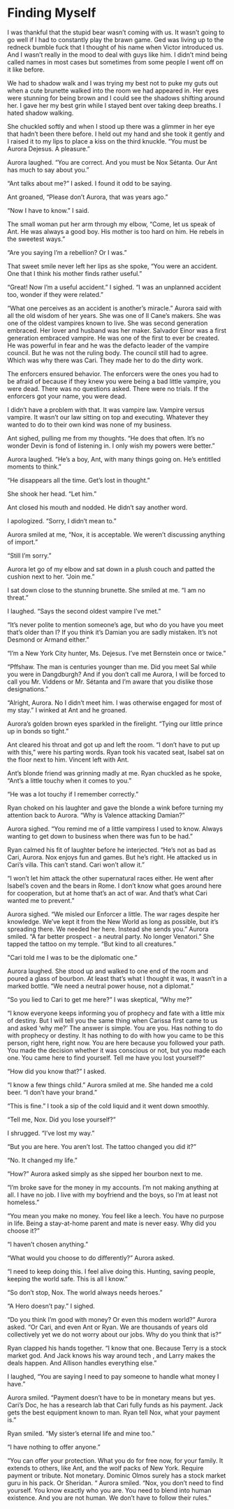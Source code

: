 # Finding Myself

I was thankful that the stupid bear wasn’t coming with us. It wasn’t going to go well if I had to constantly play the brawn game. Ged was living up to the redneck bumble fuck that I thought of his name when Victor introduced us. And I wasn’t really in the mood to deal with guys like him. I didn’t mind being called names in most cases but sometimes from some people I went off on it like before.

We had to shadow walk and I was trying my best not to puke my guts out when a cute brunette walked into the room we had appeared in. Her eyes were stunning for being brown and I could see the shadows shifting around her. I gave her my best grin while I stayed bent over taking deep breaths. I hated shadow walking.

She chuckled softly and when I stood up there was a glimmer in her eye that hadn’t been there before. I held out my hand and she took it gently and I raised it to my lips to place a kiss on the third knuckle. “You must be Aurora Dejesus. A pleasure.”

Aurora laughed. “You are correct. And you must be Nox Sétanta. Our Ant has much to say about you.”

“Ant talks about me?” I asked. I found it odd to be saying.

Ant groaned, “Please don’t Aurora, that was years ago.”

“Now I have to know.” I said.

The small woman put her arm through my elbow, “Come, let us speak of Ant. He was always a good boy. His mother is too hard on him. He rebels in the sweetest ways.”

“Are you saying I’m a rebellion? Or I was.”

That sweet smile never left her lips as she spoke, “You were an accident. One that I think his mother finds rather useful.”

“Great! Now I’m a useful accident.” I sighed. “I was an unplanned accident too, wonder if they were related.”

“What one perceives as an accident is another’s miracle.” Aurora said with all the old wisdom of her years. She was one of Il Cane’s makers. She was one of the oldest vampires known to live. She was second generation embraced. Her lover and husband was her maker. Salvador Einor was a first generation embraced vampire. He was one of the first to ever be created. He was powerful in fear and he was the defacto leader of the vampire council. But he was not the ruling body. The council still had to agree. Which was why there was Cari. They made her to do the dirty work.

The enforcers ensured behavior. The enforcers were the ones you had to be afraid of because if they knew you were being a bad little vampire, you were dead. There was no questions asked. There were no trials. If the enforcers got your name, you were dead.

I didn’t have a problem with that. It was vampire law. Vampire versus vampire. It wasn’t our law sitting on top and executing. Whatever they wanted to do to their own kind was none of my business.

Ant sighed, pulling me from my thoughts. “He does that often. It’s no wonder Devin is fond of listening in. I only wish my powers were better.”

Aurora laughed. “He’s a boy, Ant, with many things going on. He’s entitlled moments to think.”

“He disappears all the time. Get’s lost in thought.”

She shook her head. “Let him.”

Ant closed his mouth and nodded. He didn’t say another word.

I apologized. “Sorry, I didn’t mean to.”

Aurora smiled at me, “Nox, it is acceptable. We weren’t discussing anything of import.”

“Still I’m sorry.”

Aurora let go of my elbow and sat down in a plush couch and patted the cushion next to her. “Join me.”

I sat down close to the stunning brunette. She smiled at me. “I am no threat.”

I laughed. “Says the second oldest vampire I’ve met.”

“It’s never polite to mention someone’s age, but who do you have you meet that’s older than I? If you think it’s Damian you are sadly mistaken. It’s not Desmond or Armand either.”

“I’m a New York City hunter, Ms. Dejesus. I’ve met Bernstein once or twice.”

“Pffshaw. The man is centuries younger than me. Did you meet Sal while you were in Dangdburgh? And if you don’t call me Aurora, I will be forced to call you Mr. Viddens or Mr. Sétanta and I’m aware that you dislike those designations.”

“Alright, Aurora. No I didn’t meet him. I was otherwise engaged for most of my stay.” I winked at Ant and he groaned.

Aurora’s golden brown eyes sparkled in the firelight. “Tying our little prince up in bonds so tight.”

Ant cleared his throat and got up and left the room. “I don’t have to put up with this,” were his parting words. Ryan took his vacated seat, Isabel sat on the floor next to him. Vincent left with Ant.

Ant’s blonde friend was grinning madly at me. Ryan chuckled as he spoke, “Ant’s a little touchy when it comes to you.”

“He was a lot touchy if I remember correctly.”

Ryan choked on his laughter and gave the blonde a wink before turning my attention back to Aurora. “Why is Valence attacking Damian?”

Aurora sighed. “You remind me of a little vampiress I used to know. Always wanting to get down to business when there was fun to be had.”

Ryan calmed his fit of laughter before he interjected. “He’s not as bad as Cari, Aurora. Nox enjoys fun and games. But he’s right. He attacked us in Cari’s villa. This can’t stand. Cari won’t allow it.”

“I won’t let him attack the other supernatural races either. He went after Isabel’s coven and the bears in Rome. I don’t know what goes around here for cooperation, but at home that’s an act of war. And that’s what Cari wanted me to prevent.”

Aurora sighed. “We misled our Enforcer a little. The war rages despite her knowledge. We’ve kept it from the New World as long as possible, but it’s spreading there. We needed her here. Instead she sends you.” Aurora smiled. “A far better prospect - a neutral party. No longer Venatori.” She tapped the tattoo on my temple. “But kind to all creatures.”

"Cari told me I was to be the diplomatic one.”

Aurora laughed. She stood up and walked to one end of the room and poured a glass of bourbon. At least that’s what I thought it was, it wasn’t in a marked bottle. “We need a neutral power house, not a diplomat.”

“So you lied to Cari to get me here?” I was skeptical, “Why me?”

“I know everyone keeps informing you of prophecy and fate with a little mix of destiny. But I will tell you the same thing when Carissa first came to us and asked ‘why me?’ The answer is simple. You are you. Has nothing to do with prophecy or destiny. It has nothing to do with how you came to be this person, right here, right now. You are here because you followed your path. You made the decision whether it was conscious or not, but you made each one. You came here to find yourself. Tell me have you lost yourself?”

“How did you know that?” I asked.

“I know a few things child.” Aurora smiled at me. She handed me a cold beer. “I don’t have your brand.”

“This is fine.” I took a sip of the cold liquid and it went down smoothly.

“Tell me, Nox. Did you lose yourself?”

I shrugged. “I’ve lost my way.”

“But you are here. You aren’t lost. The tattoo changed you did it?”

“No. It changed my life.”

“How?” Aurora asked simply as she sipped her bourbon next to me.

“I’m broke save for the money in my accounts. I’m not making anything at all. I have no job. I live with my boyfriend and the boys, so I’m at least not homeless.”

“You mean you make no money. You feel like a leech. You have no purpose in life. Being a stay-at-home parent and mate is never easy. Why did you choose it?”

“I haven’t chosen anything.”

“What would you choose to do differently?” Aurora asked.

“I need to keep doing this. I feel alive doing this. Hunting, saving people, keeping the world safe. This is all I know.”

“So don’t stop, Nox. The world always needs heroes.”

“A Hero doesn’t pay.” I sighed.

“Do you think I’m good with money? Or even this modern world?” Aurora asked. “Or Cari, and even Ant or Ryan. We are thousands of years old collectively yet we do not worry about our jobs. Why do you think that is?”

Ryan clapped his hands together. “I know that one. Because Terry is a stock market god. And Jack knows his way around tech , and Larry makes the deals happen. And Allison handles everything else.”

I laughed, “You are saying I need to pay someone to handle what money I have.”

Aurora smiled. “Payment doesn’t have to be in monetary means but yes. Cari’s Doc, he has a research lab that Cari fully funds as his payment. Jack gets the best equipment known to man. Ryan tell Nox, what your payment is.”

Ryan smiled. “My sister’s eternal life and mine too.”

“I have nothing to offer anyone.”

“You can offer your protection. What you do for free now, for your family. It extends to others, like Ant, and the wolf packs of New York. Require payment or tribute. Not monetary. Dominic Olmos surely has a stock market guru in his pack. Or Sheridan. “ Aurora smiled. “Nox, you don’t need to find yourself. You know exactly who you are. You need to blend into human existence. And you are not human. We don’t have to follow their rules.”
